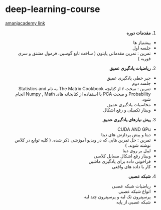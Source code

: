 # deep-learning-course


[amanjacademy link](https://lms.amanjacademy.com/alogin)

<div dir="rtl">
 
 
1. **مقدمات دوره**
  * پیشنیاز ها  
  * جلسه اول
  * تمرین : تمرین مقدماتی پایتون ( ساخت تابع گوسین، فرمول مشتق و سری فوریه ) 

2. **ریاضیات یادگیری عمیق**
  * جبر خطی یادگیری عمیق
  * جلسه دوم
  * تمرین : مبحث ۶ از کتابچه The Matrix Cookbook  به نام Statistics and Probability و مبحث PCA  با استفاده از  کتابخانه های Numpy , Math  انجام شود.
  * محاسبات یادگیری عمیق
  * وبینار تکمیلی و رفع اشکال

3. **پیش نیازهای یادگیری عمیق**
  * CUDA AND GPu
  * دیتا و پیش پردازش های دیتا
  * تمرین : حل تمرین هایی که در ویدیو آموزشی ذکر شده. ( کلیه توابع در کلاس نوشته شوند. )
  * لیبل بر روی دیتا
  *   وبینار رفع اشکال مسایل کلاسی
  *  فراخونی داده برای یادگیری ماشین
  *  کار با داده های واقعی

4. **شبکه عصبی**
  * ریاضیات شبکه عصبی
  * انواع شبکه عصبی
  * پرسپترون تک لبه و پرسپترون چند لبه
  * شبکه عصبی از پایه
  
 
 
 </dir>
   
  
